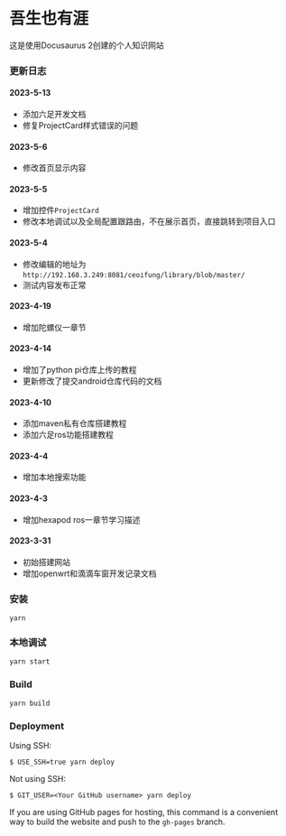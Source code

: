 <!--
 * @Author: Ceoifung
 * @Date: 2023-03-31 10:21:49
 * @LastEditors: Ceoifung
 * @LastEditTime: 2023-05-11 17:23:43
 * @Description: XiaoRGEEK All Rights Reserved. Copyright © 2023
-->
# 吾生也有涯

这是使用Docusaurus 2创建的个人知识网站

### 更新日志
#### 2023-5-13
- 添加六足开发文档
- 修复ProjectCard样式错误的问题
#### 2023-5-6
- 修改首页显示内容
#### 2023-5-5
- 增加控件`ProjectCard`
- 修改本地调试以及全局配置跟路由，不在展示首页，直接跳转到项目入口
#### 2023-5-4
- 修改编辑的地址为`http://192.168.3.249:8081/ceoifung/library/blob/master/`
- 测试内容发布正常

#### 2023-4-19
- 增加陀螺仪一章节
#### 2023-4-14
- 增加了python pi仓库上传的教程
- 更新修改了提交android仓库代码的文档
#### 2023-4-10
- 添加maven私有仓库搭建教程
- 添加六足ros功能搭建教程
#### 2023-4-4
- 增加本地搜索功能
#### 2023-4-3
- 增加hexapod ros一章节学习描述

#### 2023-3-31
- 初始搭建网站
- 增加openwrt和滴滴车窗开发记录文档
### 安装

```
yarn
```

### 本地调试

```
yarn start
```

### Build

```
yarn build
```

### Deployment

Using SSH:

```
$ USE_SSH=true yarn deploy
```

Not using SSH:

```
$ GIT_USER=<Your GitHub username> yarn deploy
```

If you are using GitHub pages for hosting, this command is a convenient way to build the website and push to the `gh-pages` branch.

